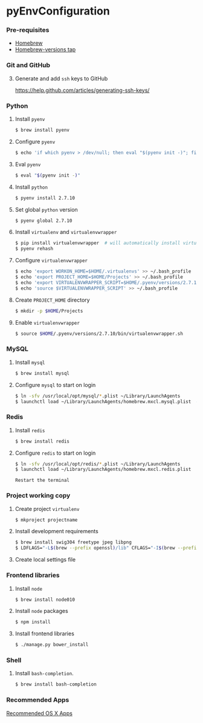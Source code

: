# pyEnvConfiguration
### Pre-requisites

- [Homebrew](http://brew.sh)
- [Homebrew-versions tap](https://github.com/Homebrew/homebrew-versions)


### Git and GitHub

3. Generate and add `ssh` keys to GitHub

   https://help.github.com/articles/generating-ssh-keys/


### Python

1. Install `pyenv`

   ```bash
   $ brew install pyenv
   ```

2. Configure `pyenv`

   ```bash
   $ echo 'if which pyenv > /dev/null; then eval "$(pyenv init -)"; fi' >> ~/.bash_profile
   ```

3. Eval `pyenv`

   ```bash
   $ eval "$(pyenv init -)"
   ```

4. Install `python`

   ```bash
   $ pyenv install 2.7.10
   ```

5. Set global `python` version

   ```bash
   $ pyenv global 2.7.10
   ```

6. Install `virtualenv` and `virtualenvwrapper`

   ```bash
   $ pip install virtualenvwrapper  # will automatically install virtualenv
   $ pyenv rehash
   ```

7. Configure `virtualenvwrapper`

   ```bash
   $ echo 'export WORKON_HOME=$HOME/.virtualenvs' >> ~/.bash_profile
   $ echo 'export PROJECT_HOME=$HOME/Projects' >> ~/.bash_profile
   $ echo 'export VIRTUALENVWRAPPER_SCRIPT=$HOME/.pyenv/versions/2.7.10/bin/virtualenvwrapper.sh' >> ~/.bash_profile
   $ echo 'source $VIRTUALENVWRAPPER_SCRIPT' >> ~/.bash_profile
   ```

8. Create `PROJECT_HOME` directory

   ```bash
   $ mkdir -p $HOME/Projects
   ```

9. Enable `virtualenvwrapper`

   ```bash
   $ source $HOME/.pyenv/versions/2.7.10/bin/virtualenvwrapper.sh
   ```

### MySQL

1. Install `mysql`

   ```bash
   $ brew install mysql
   ```

2. Configure `mysql` to start on login

   ```bash
   $ ln -sfv /usr/local/opt/mysql/*.plist ~/Library/LaunchAgents
   $ launchctl load ~/Library/LaunchAgents/homebrew.mxcl.mysql.plist  # start mysql
   ```


### Redis

1. Install `redis`

   ```bash
   $ brew install redis
   ```

2. Configure `redis` to start on login

   ```bash
   $ ln -sfv /usr/local/opt/redis/*.plist ~/Library/LaunchAgents
   $ launchctl load ~/Library/LaunchAgents/homebrew.mxcl.redis.plist
   ```
   
   ``` Restart the terminal ```

### Project working copy

1. Create project `virtualenv`

   ```bash
   $ mkproject projectname
   ```

2. Install development requirements

   ```bash
   $ brew install swig304 freetype jpeg libpng
   $ LDFLAGS="-L$(brew --prefix openssl)/lib" CFLAGS="-I$(brew --prefix openssl)/include" SWIG_FEATURES="-cpperraswarn -includeall -I$(brew --prefix openssl)/include" pip install --allow-external bitly-api --allow-unverified bitly-api -r requirements/development.txt
   ```

3. Create local settings file

### Frontend libraries

1. Install `node`

   ```bash
   $ brew install node010
   ```

2. Install `node` packages

   ```bash
   $ npm install
   ```

3. Install frontend libraries

   ```bash
   $ ./manage.py bower_install
   ```


### Shell

1. Install `bash-completion`.

   ```bash
   $ brew install bash-completion
   ```
### Recommended Apps

[Recommended OS X Apps](https://github.com/sectioneleven/yougotagift/wiki/Recommended-Apps#os-x)
